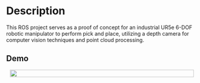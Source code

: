 # Description

This ROS project serves as a proof of concept for an industrial UR5e 6-DOF robotic manipulator to perform pick and place, utilizing a depth camera for computer vision techniques and point cloud processing.

## Demo

<div style="display: flex;">
  <div style="flex: 1; padding-left: 10px;">
    <img src="https://github.com/Jy-Lau/ROS-Robotic-Arm-Pick-and-Place/blob/main/robot_pnp/doc/pick-and-place.gif" width="100%">
  </div>
</div>
